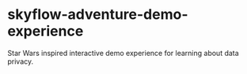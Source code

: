 # skyflow-adventure-demo-experience
Star Wars inspired interactive demo experience for learning about data privacy.
